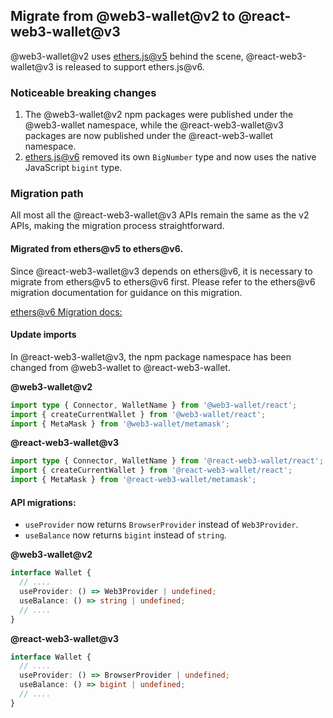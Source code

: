 ## Migrate from @web3-wallet@v2 to @react-web3-wallet@v3

@web3-wallet@v2 uses [ethers.js@v5](https://github.com/ethers-io/ethers.js) behind the scene, @react-web3-wallet@v3 is released to support ethers.js@v6.

### Noticeable breaking changes

1. The @web3-wallet@v2 npm packages were published under the @web3-wallet namespace, while the @react-web3-wallet@v3 packages are now published under the @react-web3-wallet namespace.
2. [ethers.js@v6](https://github.com/ethers-io/ethers.js) removed its own `BigNumber` type and now uses the native JavaScript `bigint` type.

### Migration path

All most all the @react-web3-wallet@v3 APIs remain the same as the v2 APIs, making the migration process straightforward.

#### Migrated from ethers@v5 to ethers@v6. 

Since @react-web3-wallet@v3 depends on ethers@v6, it is necessary to migrate from ethers@v5 to ethers@v6 first. Please refer to the ethers@v6 migration documentation for guidance on this migration.

[ethers@v6 Migration docs:](https://docs.gelato.network/web3-services/relay/migration-guide-ethers.js-v5-to-v6)
 
#### Update imports

In @react-web3-wallet@v3, the npm package namespace has been changed from @web3-wallet to @react-web3-wallet.

**@web3-wallet@v2**
```ts
import type { Connector, WalletName } from '@web3-wallet/react';
import { createCurrentWallet } from '@web3-wallet/react';
import { MetaMask } from '@web3-wallet/metamask';
```

**@react-web3-wallet@v3**
```ts
import type { Connector, WalletName } from '@react-web3-wallet/react';
import { createCurrentWallet } from '@react-web3-wallet/react';
import { MetaMask } from '@react-web3-wallet/metamask';
```

#### API migrations:

- `useProvider` now returns `BrowserProvider` instead of `Web3Provider`.
- `useBalance` now returns `bigint` instead of `string`.

**@web3-wallet@v2**
```ts
interface Wallet {
  // ....
  useProvider: () => Web3Provider | undefined;
  useBalance: () => string | undefined;
  // ....
}
```

**@react-web3-wallet@v3**
```ts
interface Wallet {
  // ....
  useProvider: () => BrowserProvider | undefined;
  useBalance: () => bigint | undefined;
  // ....
}
```